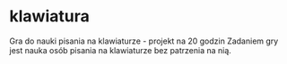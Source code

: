 # klawiatura
Gra do nauki pisania na klawiaturze - projekt na 20 godzin
Zadaniem gry jest nauka osób pisania na klawiaturze bez patrzenia na nią. 

